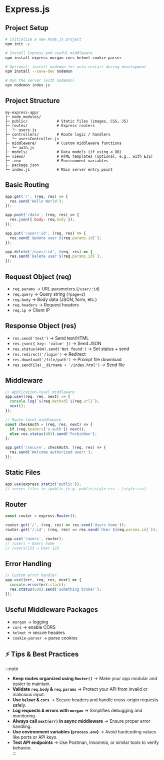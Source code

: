 # Express.js

## Project Setup

```bash
# Initialize a new Node.js project
npm init -y

# Install Express and useful middleware
npm install express morgan cors helmet cookie-parser

# Optional: install nodemon for auto-restart during development
npm install --save-dev nodemon

# Run the server (with nodemon)
npx nodemon index.js
```

## Project Structure

```
my-express-app/
├─ node_modules/
├─ public/             # Static files (images, CSS, JS)
├─ routes/             # Express routers
│  └─ users.js
├─ controllers/        # Route logic / handlers
│  └─ usersController.js
├─ middleware/         # Custom middleware functions
│  └─ auth.js
├─ models/             # Data models (if using a DB)
├─ views/              # HTML templates (optional, e.g., with EJS)
├─ .env                # Environment variables
├─ package.json
└─ index.js            # Main server entry point

```

## Basic Routing

```js
app.get('/', (req, res) => {
  res.send('Hello World');
});

app.post('/data', (req, res) => {
  res.json({ body: req.body });
});

app.put('/user/:id', (req, res) => {
  res.send(`Update user ${req.params.id}`);
});

app.delete('/user/:id', (req, res) => {
  res.send(`Delete user ${req.params.id}`);
});
```

## Request Object (req)

- `req.params` → URL parameters (`/user/:id`)
- `req.query` → Query string (`?page=2`)
- `req.body` → Body data (JSON, form, etc.)
- `req.headers` → Request headers
- `req.ip` → Client IP

## Response Object (res)

- `res.send('text')` → Send text/HTML  
- `res.json({ key: 'value' })` → Send JSON  
- `res.status(404).send('Not found')` → Set status + send  
- `res.redirect('/login')` → Redirect  
- `res.download('/file/path')` → Prompt file download  
- `res.sendFile(__dirname + '/index.html')` → Send file  

## Middleware

```js
// Application-level middleware
app.use((req, res, next) => {
  console.log(`${req.method} ${req.url}`);
  next();
});

// Route-level middleware
const checkAuth = (req, res, next) => {
  if (req.headers['x-auth']) next();
  else res.status(403).send('Forbidden');
};

app.get('/secure', checkAuth, (req, res) => {
  res.send('Welcome authorized user!');
});
```

## Static Files

```js
app.use(express.static('public'));
// serves files in /public (e.g. public/style.css → /style.css)
```

## Router

```js
const router = express.Router();

router.get('/', (req, res) => res.send('Users home'));
router.get('/:id', (req, res) => res.send(`User ${req.params.id}`));

app.use('/users', router);
// /users → Users home
// /users/123 → User 123
```

## Error Handling

```js
// Custom error handler
app.use((err, req, res, next) => {
  console.error(err.stack);
  res.status(500).send('Something broke!');
});
```

## Useful Middleware Packages

- `morgan` → logging  
- `cors` → enable CORS  
- `helmet` → secure headers  
- `cookie-parser` → parse cookies  

## ⚡ Tips & Best Practices

:::note
- **Keep routes organized using `Router()`** → Make your app modular and easier to maintain.  
- **Validate `req.body` & `req.params`** → Protect your API from invalid or malicious input.  
- **Use `helmet` & `cors`** → Secure headers and handle cross-origin requests safely.  
- **Log requests & errors with `morgan`** → Simplifies debugging and monitoring.  
- **Always call `next(err)` in async middleware** → Ensure proper error handling.  
- **Use environment variables (`process.env`)** → Avoid hardcoding values like ports or API keys.  
- **Test API endpoints** → Use Postman, Insomnia, or similar tools to verify behavior.  
:::
